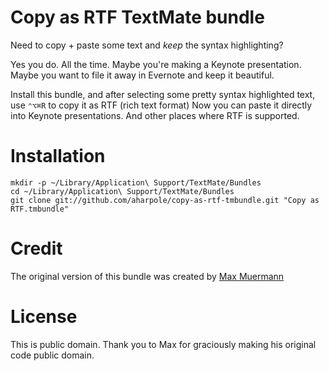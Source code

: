 Copy as RTF TextMate bundle
===========================

Need to copy + paste some text and _keep_ the syntax highlighting?

Yes you do. All the time. Maybe you're making a Keynote presentation. Maybe you want to file it away in Evernote and keep it beautiful.

Install this bundle, and after selecting some pretty syntax highlighted text,
use `⌃⌥⌘R` to copy it as RTF (rich text format) Now you can 
paste it directly into Keynote presentations. And other places where RTF is supported.


Installation
============

    mkdir -p ~/Library/Application\ Support/TextMate/Bundles
    cd ~/Library/Application\ Support/TextMate/Bundles
    git clone git://github.com/aharpole/copy-as-rtf-tmbundle.git "Copy as RTF.tmbundle"
    
Credit
======

The original version of this bundle was created by [Max Muermann](http://www.workingwithrails.com/person/8530-max-muermann)

License
=======

This is public domain. Thank you to Max for graciously making his original code public domain.
